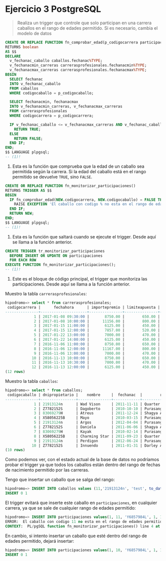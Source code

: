 # Ejercicio 3 PostgreSQL

> Realiza un trigger que controle que solo participan en una carrera caballos en el rango de edades permitido. Si es necesario, cambia el modelo de datos

```sql
CREATE OR REPLACE FUNCTION fn_comprobar_edad(p_codigocarrera participaciones.codigocarrera%TYPE, p_codigocaballo participaciones.codigocaballo%TYPE)
RETURNS boolean
AS $$
DECLARE
  v_fechanac_caballo caballos.fechanac%TYPE;
  v_fechanacmin_carreras carrerasprofesionales.fechanacmin%TYPE;
  v_fechanacmax_carreras carrerasprofesionales.fechanacmax%TYPE;
BEGIN
  SELECT fechanac
  INTO v_fechanac_caballo
  FROM caballos
  WHERE codigocaballo = p_codigocaballo;

  SELECT fechanacmin, fechanacmax
  INTO v_fechanacmin_carreras, v_fechanacmax_carreras
  FROM carrerasprofesionales
  WHERE codigocarrera = p_codigocarrera;

  IF v_fechanac_caballo <= v_fechanacmax_carreras AND v_fechanac_caballo >= v_fechanacmin_carreras THEN
    RETURN TRUE;
  ELSE
    RETURN FALSE;
  END IF;
END;
$$ LANGUAGE plpgsql;
-- (1)!
```

1. Esta es la función que comprueba que la edad de un caballo sea permitida según la carrera. Si la edad del caballo está en el rango permitido se devuelve `TRUE`, sino `FALSE`.

```sql
CREATE OR REPLACE FUNCTION fn_monitorizar_participaciones()
RETURNS TRIGGER AS $$
BEGIN
  IF fn_comprobar_edad(NEW.codigocarrera, NEW.codigocaballo) = FALSE THEN
    RAISE EXCEPTION 'El caballo con codigo % no esta en el rango de edades permitido para la carrera %', NEW.codigocaballo, NEW.codigocarrera;
  END IF;
  RETURN NEW;
END;
$$ LANGUAGE plpgsql;
-- (1)!
```

1. Esta es la función que saltará cuando se ejecute el trigger. Desde aquí se llama a la función anterior.

```sql
CREATE TRIGGER tr_monitorizar_participaciones
  BEFORE INSERT OR UPDATE ON participaciones
  FOR EACH ROW
EXECUTE FUNCTION fn_monitorizar_participaciones();
-- (1)!
```

1. Este es el bloque de código principal, el trigger que monitoriza las participaciones. Desde aquí se llama a la función anterior.

Muestro la tabla `carrerasprofesionales`:

```sql
hipodromo=> select * from carrerasprofesionales;
 codigocarrera |      fechahora      | importepremio | limiteapuesta | fechanacmin | fechanacmax
---------------+---------------------+---------------+---------------+-------------+-------------
             1 | 2017-01-08 09:30:00 |       8750.00 |        650.00 | 2010-01-01  | 2012-12-31
             2 | 2017-01-08 10:00:00 |      11156.00 |        800.00 | 2010-01-01  | 2012-12-31
             3 | 2017-01-15 11:00:00 |       6125.00 |        450.00 | 2010-01-01  | 2012-12-31
             4 | 2017-01-15 12:00:00 |       7857.00 |        520.00 | 2010-01-01  | 2012-12-31
             5 | 2017-01-22 13:00:00 |       7000.00 |        470.00 | 2009-06-01  | 2012-12-31
             6 | 2017-01-22 14:00:00 |       6125.00 |        450.00 | 2009-06-01  | 2012-12-31
             7 | 2016-11-06 11:00:00 |       8750.00 |        650.00 | 2009-06-01  | 2012-12-31
             8 | 2016-11-06 12:00:00 |      11167.00 |        800.00 | 2009-06-01  | 2012-12-31
             9 | 2016-11-06 13:00:00 |       7000.00 |        470.00 | 2010-01-01  | 2013-06-01
            10 | 2016-11-13 10:00:00 |       8750.00 |        650.00 | 2010-01-01  | 2013-06-01
            11 | 2016-11-13 10:30:00 |       7000.00 |        470.00 | 2010-01-01  | 2013-06-01
            12 | 2016-11-13 12:00:00 |       6125.00 |        450.00 | 2010-01-01  | 2013-06-01
(12 rows)
```

Muestro la tabla `caballos`:

```sql
hipodromo=> select * from caballos;
 codigocaballo | dnipropietario |    nombre     |  fechanac  |        raza
---------------+----------------+---------------+------------+--------------------
             1 | 21913124n      | Wad Vison     | 2011-11-11 | Quarter Horse
             2 | Z7782152S      | Dagoberto     | 2010-10-10 | Purasangre español
             3 | 83069279H      | Atreus        | 2011-12-24 | Shagya Árabe
             4 | X58056225B     | Mayo          | 2010-03-15 | Purasangre español
             5 | 21913124n      | Argos         | 2012-04-04 | Purasangre inglés
             6 | Z7782152S      | Daniela       | 2011-06-06 | Shagya Árabe
             7 | 83069279H      | Kayak         | 2010-02-14 | Purasangre español
             8 | X58056225B     | Charming Star | 2011-09-23 | Quarter Horse
             9 | 21913124n      | Perdigon      | 2012-06-24 | Purasangre español
            10 | Z7782152S      | Innuendo      | 2011-01-31 | Darley Arabian
(10 rows)
```

Como podemos ver, con el estado actual de la base de datos no podríamos probar el trigger ya que todos los caballos están dentro del rango de fechas de nacimiento permitido por las carreras.

Tengo que insertar un caballo que se salga del rango:

```sql
hipodromo=> INSERT INTO caballos values (11,'21913124n', 'test', to_date('11-11-2015', 'DD-MM-YYYY'), 'test' );
INSERT 0 1
```

El trigger evitará que inserte este caballo en `participaciones`, en cualquier carrera, ya que se sale de cualquier rango de edades permitido:

```sql
hipodromo=> INSERT INTO participaciones values(1, 11, 'Y6857984L', 1, 1);
ERROR:  El caballo con codigo 11 no esta en el rango de edades permitido para la carrera 1
CONTEXT:  PL/pgSQL function fn_monitorizar_participaciones() line 4 at RAISE
```

En cambio, si intento insertar un caballo que esté dentro del rango de edades permitido, dejará insertar:

```sql
hipodromo=> INSERT INTO participaciones values(1, 10, 'Y6857984L', 1, 1);
INSERT 0 1
```
